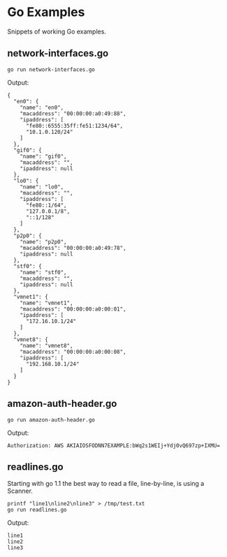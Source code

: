 # Go Examples

Snippets of working Go examples.

## network-interfaces.go

    go run network-interfaces.go

Output:

	{
	  "en0": {
		"name": "en0",
		"macaddress": "00:00:00:a0:49:88",
		"ipaddress": [
		  "fe80::6555:35ff:fe51:1234/64",
		  "10.1.0.120/24"
		]
	  },
	  "gif0": {
		"name": "gif0",
		"macaddress": "",
		"ipaddress": null
	  },
	  "lo0": {
		"name": "lo0",
		"macaddress": "",
		"ipaddress": [
		  "fe80::1/64",
		  "127.0.0.1/8",
		  "::1/128"
		]
	  },
	  "p2p0": {
		"name": "p2p0",
		"macaddress": "00:00:00:a0:49:78",
		"ipaddress": null
	  },
	  "stf0": {
		"name": "stf0",
		"macaddress": "",
		"ipaddress": null
	  },
	  "vmnet1": {
		"name": "vmnet1",
		"macaddress": "00:00:00:a0:00:01",
		"ipaddress": [
		  "172.16.10.1/24"
		]
	  },
	  "vmnet8": {
		"name": "vmnet8",
		"macaddress": "00:00:00:a0:00:08",
		"ipaddress": [
		  "192.168.10.1/24"
		]
	  }
	}
    

## amazon-auth-header.go

    go run amazon-auth-header.go

Output:

    Authorization: AWS AKIAIOSFODNN7EXAMPLE:bWq2s1WEIj+Ydj0vQ697zp+IXMU=	

## readlines.go

Starting with go 1.1 the best way to read a file, line-by-line, is using a Scanner.

    printf "line1\nline2\nline3" > /tmp/test.txt
	go run readlines.go

Output:

    line1
	line2
	line3
